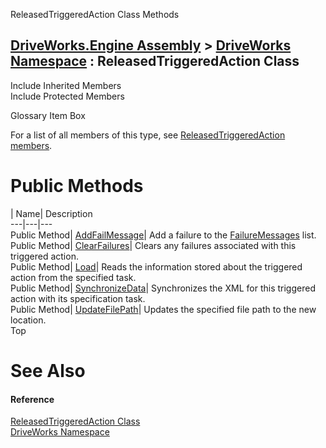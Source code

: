 ReleasedTriggeredAction Class Methods   
  
[DriveWorks.Engine Assembly](topic2156.md) > [DriveWorks Namespace](topic2159.md) : ReleasedTriggeredAction Class  
---  
  
Include Inherited Members    
Include Protected Members    


Glossary Item Box

For a list of all members of this type, see [ReleasedTriggeredAction members](topic5124.md).

# Public Methods

| Name| Description  
---|---|---  
Public Method| [AddFailMessage](topic5130.md)| Add a failure to the [FailureMessages](topic5138.md) list.   
Public Method| [ClearFailures](topic5131.md)| Clears any failures associated with this triggered action.   
Public Method| [Load](topic5132.md)| Reads the information stored about the triggered action from the specified task.   
Public Method| [SynchronizeData](topic5133.md)| Synchronizes the XML for this triggered action with its specification task.   
Public Method| [UpdateFilePath](topic5134.md)| Updates the specified file path to the new location.   
Top

# See Also

#### Reference

[ReleasedTriggeredAction Class](topic5123.md)   
[DriveWorks Namespace](topic2159.md)


